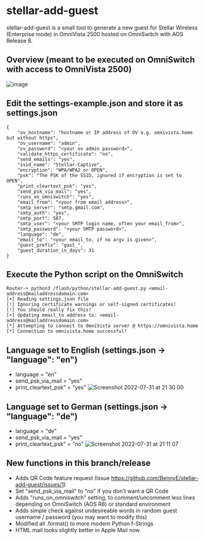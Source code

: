 # stellar-add-guest
stellar-add-guest is a small tool to generate a new guest for Stellar Wireless (Enterprise mode) in OmniVista 2500 hosted on OmniSwitch with AOS Release 8.

## Overview (meant to be executed on OmniSwitch with access to OmniVista 2500)
![image](https://user-images.githubusercontent.com/5174414/150031492-3dbfc95d-4b2c-4882-a074-0547b2645a79.png)

## Edit the settings-example.json and store it as settings.json
```
{
    "ov_hostname": "hostname or IP address of OV e.g. omnivista.home but without https",
    "ov_username": "admin",
    "ov_password": "<your ov admin password>",
    "validate_https_certificate": "no",
    "send_emails": "yes",
    "ssid_name": "Stellar-Captive",
    "encryption": "WPA/WPA2 or OPEN",
    "psk": "The PSK of the SSID, ignored if encryption is set to OPEN",
    "print_cleartext_psk": "yes",
    "send_psk_via_mail": "yes",
    "runs_on_omniswitch": "yes",
    "email_from": "<your from email address>",
    "smtp_server": "smtp.gmail.com",
    "smtp_auth": "yes",
    "smtp_port": 587,
    "smtp_user": "<your SMTP login name, often your email_from>",
    "smtp_password": "<your SMTP password>",
    "language": "de",
    "email_to": "<your email_to, if no argv is given>",
    "guest_prefix": "gast_",
    "guest_duration_in_days": 31
}
```
## Execute the Python script on the OmniSwitch
```
Router-> python3 /flash/python/stellar-add-guest.py <email-address@mailaddressdomain.com>
[+] Reading settings.json file
[!] Ignoring certificate warnings or self-signed certificates!
[!] You should really fix this!
[+] Updating email_to address to: <email-address@mailaddressdomain.com>
[*] Attempting to connect to OmniVista server @ https://omnivista.home
[*] Connection to omnivista.home successful!
````
## Language set to English (settings.json -> "language": "en") 
- language = "en"
- send_psk_via_mail = "yes"
- print_cleartext_psk" = "yes"
![Screenshot 2022-07-31 at 21 30 00](https://user-images.githubusercontent.com/5174414/182043022-911f68d2-d47b-4250-8219-33acd8f5ba22.png)

## Language set to German (settings.json -> "language": "de") 
- language = "de"
- send_psk_via_mail = "yes"
- print_cleartext_psk" = "no"
![Screenshot 2022-07-31 at 21 11 07](https://user-images.githubusercontent.com/5174414/182043031-9bef3ec7-9df2-4404-8b73-5e19b2ee87fa.png)

## New functions in this branch/release
- Adds QR Code feature request (Issue https://github.com/BennyE/stellar-add-guest/issues/1)
 - Set "send_psk_via_mail" to "no" if you don't want a QR Code 
- Adds "runs_on_omniswitch" setting, to comment/uncomment less lines depending on OmniSwitch (AOS R8) or standard environment
- Adds simple check against undesireable words in random guest username / password (you may want to modify this)
- Modified all .format() to more modern Python f-Strings
- HTML mail looks slightly better in Apple Mail now

